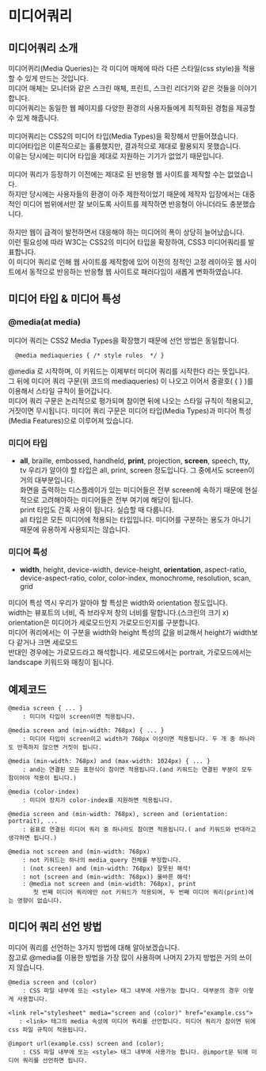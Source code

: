 # 미디어쿼리

## 미디어쿼리 소개

미디어퀴리(Media Queries)는 각 미디어 매체에 따라 다른 스타일(css style)을 적용할 수 있게 만드는 것입니다.<br/>
미디어 매체는 모니터와 같은 스크린 매체, 프린트, 스크린 리더기와 같은 것들을 이야기 합니다.<br/>
미디어쿼리는 동일한 웹 페이지를 다양한 환경의 사용자들에게 최적화된 경험을 제공할 수 있게 해줍니다.<br/>
<br/>
미디어쿼리는 CSS2의 미디어 타입(Media Types)을 확장해서 만들어졌습니다.<br/>
미디어타입은 이론적으로는 훌륭했지만, 결과적으로 제대로 활용되지 못했습니다.<br/>
이유는 당시에는 미디어 타입을 제대로 지원하는 기기가 없었기 때문입니다.<br/>
<br/>
미디어 쿼리가 등장하기 이전에는 제대로 된 반응형 웹 사이트를 제작할 수는 없었습니다.<br/>
하지만 당시에는 사용자들의 환경이 아주 제한적이었기 때문에 제작자 입장에서는 대중적인 미디어 범위에서만 잘 보이도록 사이트를 제작하면 반응형이 아니더라도 충분했습니다.<br/>
<br/>
하지만 웹이 급격이 발전하면서 대응해야 하는 미디어의 폭이 상당히 늘어났습니다.<br/>
이런 필요성에 따라 W3C는 CSS2의 미디어 타입을 확장하여, CSS3 미디어쿼리를 발표합니다.<br/>
이 미디어 쿼리로 인해 웹 사이트를 제작함에 있어 이전의 정적인 고정 레이아웃 웹 사이트에서 동적으로 반응하는 반응형 웹 사이트로 패러다임이 새롭게 변화하였습니다.<br/>

## 미디어 타입 & 미디어 특성

### @media(at media)

미디어 쿼리는 CSS2 Media Types을 확장했기 때문에 선언 방법은 동일합니다.

```
  @media mediaqueries { /* style rules  */ }
```

@media 로 시작하며, 이 키워드는 이제부터 미디어 쿼리를 시작한다 라는 뜻입니다.<br/>
그 뒤에 미디어 쿼리 구문(위 코드의 mediaqueries) 이 나오고 이어서 중괄호( { } )를 이용해서 스타일 규칙이 들어갑니다.<br/>
미디어 쿼리 구문은 논리적으로 평가되며 참이면 뒤에 나오는 스타일 규칙이 적용되고, 거짓이면 무시됩니다.
미디어 쿼리 구문은 미디어 타입(Media Types)과 미디어 특성(Media Features)으로 이루어져 있습니다.<br/>

### 미디어 타입

- **all**, braille, embossed, handheld, **print**, projection, **screen**, speech, tty, tv
  우리가 알아야 할 타입은 all, print, screen 정도입니다. 그 중에서도 screen이 거의 대부분입니다.<br/>
  화면을 출력하는 디스플레이가 있는 미디어들은 전부 screen에 속하기 때문에 현실적으로 고려해야하는 미디어들은 전부 여기에 해당이 됩니다.<br/>
  print 타입도 간혹 사용이 됩니다. 실습할 때 다룹니다. <br/>
  all 타입은 모든 미디어에 적용되는 타입입니다. 미디어를 구분하는 용도가 아니기 때문에 유용하게 사용되지는 않습니다. <br/>

### 미디어 특성

- **width**, height, device-width, device-height, **orientation**, aspect-ratio, device-aspect-ratio, color, color-index, monochrome, resolution, scan, grid

미디어 특성 역시 우리가 알아야 할 특성은 width와 orientation 정도입니다.<br/>
width는 뷰포트의 너비, 즉 브라우저 창의 너비를 말합니다.(스크린의 크기 x)<br/>
orientation은 미디어가 세로모드인지 가로모드인지를 구분합니다.<br/>
미디어 쿼리에서는 이 구분을 width와 height 특성의 값을 비교해서 height가 width보다 같거나 크면 세로모드<br/>
반대인 경우에는 가로모드라고 해석합니다. 세로모드에서는 portrait, 가로모드에서는 landscape 키워드와 매칭이 됩니다.<br/>

## 예제코드

```
@media screen { ... }
    : 미디어 타입이 screen이면 적용됩니다.

@media screen and (min-width: 768px) { ... }
    : 미디어 타입이 screen이고 width가 768px 이상이면 적용됩니다. 두 개 중 하나라도 만족하지 않으면 거짓이 됩니다.

@media (min-width: 768px) and (max-width: 1024px) { ... }
    : and는 연결된 모든 표현식이 참이면 적용됩니다.(and 키워드는 연결된 부분이 모두 참이어야 적용이 됩니다.)

@media (color-index)
    : 미디어 장치가 color-index를 지원하면 적용됩니다.

@media screen and (min-width: 768px), screen and (orientation: portrait), ...
    : 쉼표로 연결된 미디어 쿼리 중 하나라도 참이면 적용됩니다.( and 키워드와 반대라고 생각하면 됩니다.)

@media not screen and (min-width: 768px)
    : not 키워드는 하나의 media_query 전체를 부정합니다.
    : (not screen) and (min-width: 768px) 잘못된 해석!
    : not (screen and (min-width: 768px)) 올바른 해석!
    : @media not screen and (min-width: 768px), print
       첫 번째 미디어 쿼리에만 not 키워드가 적용되며, 두 번째 미디어 쿼리(print)에는 영향이 없습니다.
```

## 미디어 쿼리 선언 방법

미디어 쿼리를 선언하는 3가지 방법에 대해 알아보겠습니다.<br/>
참고로 @media를 이용한 방법을 가장 많이 사용하며 나머지 2가지 방법은 거의 쓰이지 않습니다.

```
@media screen and (color)
    : CSS 파일 내부에 또는 <style> 태그 내부에 사용가능 합니다. 대부분의 경우 이렇게 사용합니다.

<link rel="stylesheet" media="screen and (color)" href="example.css">
   : <link> 태그의 media 속성에 미디어 쿼리를 선언합니다. 미디어 쿼리가 참이면 뒤에 css 파일 규칙이 적용됩니다.

@import url(example.css) screen and (color);
    : CSS 파일 내부에 또는 <style> 태그 내부에 사용가능 합니다. @import문 뒤에 미디어 쿼리를 선언하면 됩니다.
```
